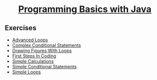 # <a href="https://softuni.bg/trainings/1772/programming-basics-with-java-october-2017" rel="Programming-Basics-With-Java"><p align="center"> Programming Basics with Java <p></a>

## Exercises
- <a href="https://github.com/vdamov/softuni-software-engineering/tree/master/programming-basics/exercises/advenced-loops" > Advanced Loops</a>
- <a href="https://github.com/vdamov/softuni-software-engineering/tree/master/programming-basics/exercises/complex-conditional-statements" > Complex Conditional Statements </a>
- <a href="https://github.com/vdamov/softuni-software-engineering/tree/master/programming-basics/exercises/drawing-figures-with-loops" > Drawing Figures With Loops </a>
- <a href="https://github.com/vdamov/softuni-software-engineering/tree/master/programming-basics/exercises/first-steps-in-coding" > First Steps In Coding </a>
- <a href="https://github.com/vdamov/softuni-software-engineering/tree/master/programming-basics/exercises/simple-calculations" > Simple Calculations </a>
- <a href="https://github.com/vdamov/softuni-software-engineering/tree/master/programming-basics/exercises/simple-conditional-statements" > Simple Conditional Statements </a>
- <a href="https://github.com/vdamov/softuni-software-engineering/tree/master/programming-basics/exercises/simple-loops" > Simple Loops </a>
 

